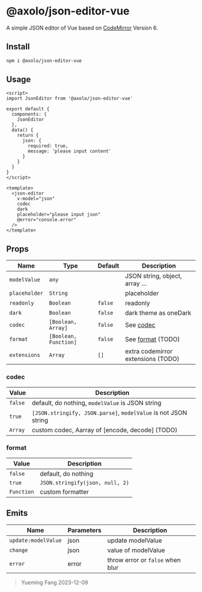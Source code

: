# @axolo/json-editor-vue

A simple JSON editor of Vue based on [CodeMirror](https://codemirror.net/) Version 6.

## Install

```bash
npm i @axolo/json-editor-vue
```

## Usage

```vue
<script>
import JsonEditor from '@axolo/json-editor-vue'

export default {
  components: {
    JsonEditor
  },
  data() {
    return {
      json: {
        required: true,
        message: 'please input content'
      }
    }
  }
}
</script>

<template>
  <json-editor
    v-model="json"
    codec
    dark
    placeholder="please input json"
    @error="console.error"
  />
</template>
```

## Props

|     Name      |         Type          | Default |            Description             |
| ------------- | --------------------- | ------- | ---------------------------------- |
| `modelValue`  | `any`                 |         | JSON string, object, array ...     |
| `placeholder` | `String`              |         | placeholder                        |
| `readonly`    | `Boolean`             | `false` | readonly                           |
| `dark`        | `Boolean`             | `false` | dark theme as oneDark              |
| `codec`       | `[Boolean, Array]`    | `false` | See [codec](#codec)                |
| `format`      | `[Boolean, Function]` | `false` | See [format](#format) (TODO)       |
| `extensions`  | `Array`               | `[]`    | extra codemirror extensions (TODO) |

### codec

|  Value  |                           Description                           |
| ------- | --------------------------------------------------------------- |
| `false` | default, do nothing, `modelValue` is JSON string                |
| `true`  | `[JSON.stringify, JSON.parse]`, `modelValue` is not JSON string |
| `Array` | custom codec, Aarray of [encode, decode] (TODO)                 |

### format

|   Value    |           Description           |
| ---------- | ------------------------------- |
| `false`    | default, do nothing             |
| `true`     | `JSON.stringify(json, null, 2)` |
| `Function` | custom formatter                |

## Emits

|        Name         | Parameters |           Description            |
| ------------------- | ---------- | -------------------------------- |
| `update:modelValue` | json       | update modelValue                |
| `change`            | json       | value of modelValue              |
| `error`             | error      | throw error or `false` when blur |

> Yueming Fang
> 2023-12-09
